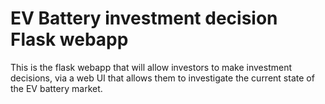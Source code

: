 EV Battery investment decision Flask webapp
===========================================

This is the flask webapp that will allow investors to make investment decisions, via
a web UI that allows them to investigate the current state of the EV battery market.

